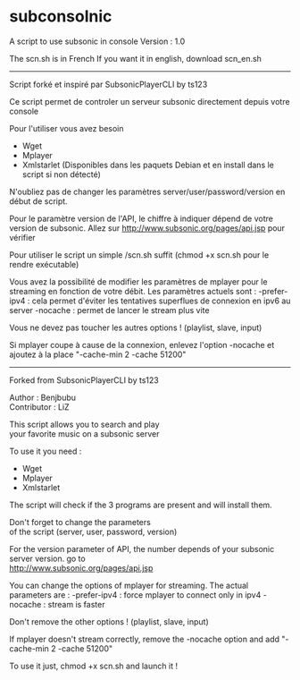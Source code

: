 subconsolnic
============

A script to use subsonic in console
Version : 1.0

The scn.sh is in French
If you want it in english, download scn_en.sh


--------------------------------------------------------

Script forké et inspiré par SubsonicPlayerCLI by ts123

Ce script permet de controler un serveur subsonic directement depuis votre console

Pour l'utiliser vous avez besoin 
* Wget
* Mplayer
* Xmlstarlet
(Disponibles dans les paquets Debian et en install dans le script si non détecté)

N'oubliez pas de changer les paramètres server/user/password/version en début de script.

Pour le paramètre version de l'API, le chiffre à indiquer dépend de votre version de subsonic. Allez sur
 http://www.subsonic.org/pages/api.jsp  pour vérifier
 
Pour utiliser le script un simple /scn.sh suffit (chmod +x scn.sh pour le rendre exécutable)

Vous avez la possibilité de modifier les paramètres de mplayer pour le streaming en fonction de votre débit.
Les paramètres actuels sont :
-prefer-ipv4 : cela permet d'éviter les tentatives superflues de connexion en ipv6 au server
-nocache : permet de lancer le stream plus vite

Vous ne devez pas toucher les autres options ! (playlist, slave, input)

Si mplayer coupe à cause de la connexion, enlevez l'option -nocache et ajoutez à la place "-cache-min 2 -cache 51200"

  ---------------------------------------
 
 
 Forked from SubsonicPlayerCLI by ts123     

 Author : Benjbubu                          
 Contributor : LiZ                          
                                            
 This script allows you to search and play       
 your favorite music on a subsonic server
 
 
 To use it you need :
 * Wget
 * Mplayer
 * Xmlstarlet
 
 The script will check if the 3 programs are present and will install them.
                                            
 Don't forget to change the parameters    
 of the script (server, user, password, version)    
 
  For the version parameter  of API, the number depends of your subsonic server version. go to   
 http://www.subsonic.org/pages/api.jsp   
 
 You can change the options of mplayer for streaming. The actual parameters are : 
 -prefer-ipv4 : force mplayer to connect only in ipv4
 -nocache : stream is faster 

Don't remove the other options ! (playlist, slave, input)
 
 If mplayer doesn't stream correctly, remove the -nocache option and add "-cache-min 2 -cache 51200"

 To use it just, chmod +x scn.sh and launch it ! 

                                            
  
                                         

